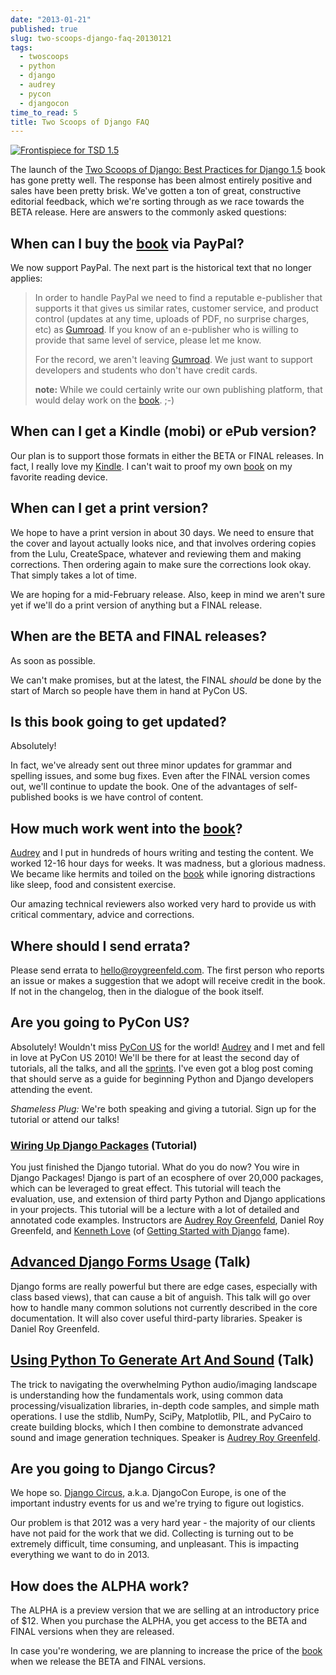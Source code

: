 ```yaml
---
date: "2013-01-21"
published: true
slug: two-scoops-django-faq-20130121
tags:
  - twoscoops
  - python
  - django
  - audrey
  - pycon
  - djangocon
time_to_read: 5
title: Two Scoops of Django FAQ
---
```


[![Frontispiece for TSD 1.5](/images/tsd15-frontispiece.png)](https://roygreenfeld.com/products/two-scoops-of-django-1-5/)

The launch of the [Two Scoops of Django: Best Practices for Django
1.5](https://roygreenfeld.com/products/two-scoops-of-django-1-5) book has gone pretty well. The response
has been almost entirely positive and sales have been pretty brisk.
We've gotten a ton of great, constructive editorial feedback, which
we're sorting through as we race towards the BETA release. Here are
answers to the commonly asked questions:

## When can I buy the [book](https://roygreenfeld.com/products/two-scoops-of-django-1-5) via PayPal?

We now support PayPal. The next part is the historical text that no longer applies:

> In order to handle PayPal we need to find a reputable e-publisher that supports it that gives us similar rates, customer service, and product control (updates at any time, uploads of PDF, no surprise charges, etc) as [Gumroad](https://gumroad.com). If you know of an e-publisher who is willing to provide that same level of service, please let me know.
>
> For the record, we aren't leaving [Gumroad](https://gumroad.com). We just want to support developers and students who don't have credit cards.
>
> **note:** While we could certainly write our own publishing platform, that would delay work on the [book](https://roygreenfeld.com/products/two-scoops-of-django-1-5). ;-)

## When can I get a Kindle (mobi) or ePub version?

Our plan is to support those formats in either the BETA or FINAL
releases. In fact, I really love my
[Kindle](https://www.amazon.com/gp/product/B007HCCNJU/?ie=UTF8&tag=ihpydanny-20).
I can't wait to proof my own [book](https://roygreenfeld.com/products/two-scoops-of-django-1-5) on my
favorite reading device.

## When can I get a print version?

We hope to have a print version in about 30 days. We need to ensure that
the cover and layout actually looks nice, and that involves ordering
copies from the Lulu, CreateSpace, whatever and reviewing them and
making corrections. Then ordering again to make sure the corrections
look okay. That simply takes a lot of time.

We are hoping for a mid-February release. Also, keep in mind we aren't
sure yet if we'll do a print version of anything but a FINAL release.

## When are the BETA and FINAL releases?

As soon as possible.

We can't make promises, but at the latest, the FINAL _should_ be done
by the start of March so people have them in hand at PyCon US.

## Is this book going to get updated?

Absolutely!

In fact, we've already sent out three minor updates for grammar and
spelling issues, and some bug fixes. Even after the FINAL version comes
out, we'll continue to update the book. One of the advantages of
self-published books is we have control of content.

## How much work went into the [book](https://roygreenfeld.com/products/two-scoops-of-django-1-5)?

[Audrey](https://audrey.roygreenfeld.com) and I put in hundreds of hours writing
and testing the content. We worked 12-16 hour days for weeks. It was
madness, but a glorious madness. We became like hermits and toiled on
the [book](https://roygreenfeld.com/products/two-scoops-of-django-1-5) while ignoring distractions like
sleep, food and consistent exercise.

Our amazing technical reviewers also worked very hard to provide us with
critical commentary, advice and corrections.

## Where should I send errata?

Please send errata to <hello@roygreenfeld.com>. The first person who
reports an issue or makes a suggestion that we adopt will receive credit
in the book. If not in the changelog, then in the dialogue of the book
itself.

## Are you going to PyCon US?

Absolutely! Wouldn't miss [PyCon US](https://us.pycon.org/2013/) for
the world! [Audrey](https://audrey.roygreenfeld.com/) and I met and fell in love at
PyCon US 2010! We'll be there for at least the second day of tutorials,
all the talks, and all the
[sprints](https://us.pycon.org/2013/community/sprints/). I've even got
a blog post coming that should serve as a guide for beginning Python and
Django developers attending the event.

_Shameless Plug:_ We're both speaking and giving a tutorial. Sign up
for the tutorial or attend our talks!

### [Wiring Up Django Packages](https://us.pycon.org/2013/schedule/presentation/11/) (Tutorial)

You just finished the Django tutorial. What do you do now? You wire in
Django Packages! Django is part of an ecosphere of over 20,000 packages,
which can be leveraged to great effect. This tutorial will teach the
evaluation, use, and extension of third party Python and Django
applications in your projects. This tutorial will be a lecture with a
lot of detailed and annotated code examples. Instructors are [Audrey
Roy Greenfeld](https://audrey.roygreenfeld.com/), Daniel Roy Greenfeld, and [Kenneth
Love](https://brack3t.com/) (of [Getting Started with
Django](https://gettingstartedwithdjango.com/) fame).

## [Advanced Django Forms Usage](https://us.pycon.org/2013/schedule/presentation/101/) (Talk)

Django forms are really powerful but there are edge cases, especially
with class based views), that can cause a bit of anguish. This talk will
go over how to handle many common solutions not currently described in
the core documentation. It will also cover useful third-party libraries.
Speaker is Daniel Roy Greenfeld.

## [Using Python To Generate Art And Sound](https://us.pycon.org/2013/schedule/presentation/58/) (Talk)

The trick to navigating the overwhelming Python audio/imaging landscape
is understanding how the fundamentals work, using common data
processing/visualization libraries, in-depth code samples, and simple
math operations. I use the stdlib, NumPy, SciPy, Matplotlib, PIL, and
PyCairo to create building blocks, which I then combine to demonstrate
advanced sound and image generation techniques. Speaker is [Audrey
Roy Greenfeld](https://audrey.roygreenfeld.com).

## Are you going to Django Circus?

We hope so. [Django Circus](https://2013.djangocon.eu/), a.k.a. DjangoCon
Europe, is one of the important industry events for us and we're trying
to figure out logistics.

Our problem is that 2012 was a very hard year - the majority of our
clients have not paid for the work that we did. Collecting is turning
out to be extremely difficult, time consuming, and unpleasant. This is
impacting everything we want to do in 2013.

## How does the ALPHA work?

The ALPHA is a preview version that we are selling at an introductory
price of $12. When you purchase the ALPHA, you get access to the BETA
and FINAL versions when they are released.

In case you're wondering, we are planning to increase the price of the
[book](https://roygreenfeld.com/products/two-scoops-of-django-1-5) when we release the BETA and FINAL
versions.
